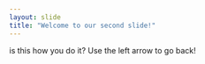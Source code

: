 ```yaml
---
layout: slide
title: "Welcome to our second slide!"
---
```

is this how you do it?
Use the left arrow to go back!
